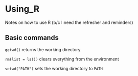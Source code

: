 # Using_R
Notes on how to use R (b/c I need the refresher and reminders)

## Basic commands
`getwd()` returns the working directory


`rm(list = ls())` clears everything from the environment


`setwd("PATH")` sets the working directory to `PATH`
